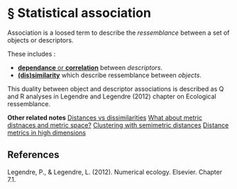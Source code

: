 # § Statistical association

Association is a loosed term to describe the *ressemblance* between a set of objects or descriptors.

These includes :
 - [**dependance** or **correlation**](../15) between *descriptors*. 
 - [**(dis)similarity**](../3) which describe ressemblance between *objects*.

This duality between object and descriptor associations is described as
Q and R analyses in Legendre and Legendre (2012) chapter on Ecological
ressemblance.

**Other related notes**
[Distances vs dissimilarities](../4)
[What about metric distnaces and metric space?](../16)
[Clustering with semimetric distances](../17)
[Distance metrics in high dimensions](../61)

## References

Legendre, P., & Legendre, L. (2012). Numerical
ecology. Elsevier. Chapter 7.1.
